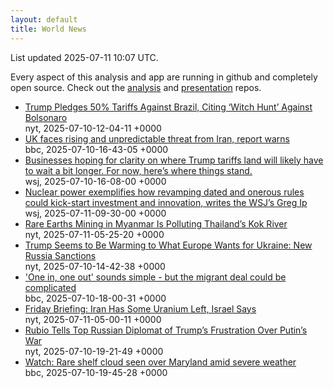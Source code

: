 ```yaml
---
layout: default
title: World News
---
```


<div markdown="0">
<div class="byline small text-muted">List updated <span class="datetime">2025-07-11 10:07 UTC</span>.</div>

<p>Every aspect of this analysis and app are running in github and completely open source. Check out the <a href="https://github.com/Castro-Media/Analysis">analysis</a> and <a href="https://github.com/Castro-Media/TopStoryReview.com">presentation</a> repos.</p>
<ul>
<li><a href='https://www.nytimes.com/2025/07/09/world/americas/brazil-trump-bolsonaro-lula-coup-tariff.html'>Trump Pledges 50% Tariffs Against Brazil, Citing &#8216;Witch Hunt&#8217; Against Bolsonaro</a><div class='byline small text-muted'>nyt, <span class="datetime">2025-07-10-12-04-11 +0000</span></div></li>
<li><a href='https://www.bbc.com/news/articles/c98wjzj4jlpo'>UK faces rising and unpredictable threat from Iran, report warns</a><div class='byline small text-muted'>bbc, <span class="datetime">2025-07-10-16-43-05 +0000</span></div></li>
<li><a href='https://www.wsj.com/economy/trade/trump-tariffs-countries-goods-explained-b9878e1a'>Businesses hoping for clarity on where Trump tariffs land will likely have to wait a bit longer. For now, here&#8217;s where things stand.</a><div class='byline small text-muted'>wsj, <span class="datetime">2025-07-10-16-08-00 +0000</span></div></li>
<li><a href='https://www.wsj.com/economy/trumps-unsung-economic-booster-deregulation-e46bce0b'>Nuclear power exemplifies how revamping dated and onerous rules could kick-start investment and innovation, writes the WSJ&#8217;s Greg Ip</a><div class='byline small text-muted'>wsj, <span class="datetime">2025-07-11-09-30-00 +0000</span></div></li>
<li><a href='https://www.nytimes.com/2025/07/11/world/asia/myanmar-mining-thailand-china.html'>Rare Earths Mining in Myanmar Is Polluting Thailand&#8217;s Kok River</a><div class='byline small text-muted'>nyt, <span class="datetime">2025-07-11-05-25-20 +0000</span></div></li>
<li><a href='https://www.nytimes.com/2025/07/10/world/europe/trump-ukraine-russia-europe.html'>Trump Seems to Be Warming to What Europe Wants for Ukraine: New Russia Sanctions</a><div class='byline small text-muted'>nyt, <span class="datetime">2025-07-10-14-42-38 +0000</span></div></li>
<li><a href='https://www.bbc.com/news/articles/c8d60djgqndo'>'One in, one out' sounds simple - but the migrant deal could be complicated</a><div class='byline small text-muted'>bbc, <span class="datetime">2025-07-10-18-00-31 +0000</span></div></li>
<li><a href='https://www.nytimes.com/2025/07/11/briefing/iran-enriched-uranium-israel-ukraine-spy-france-britain-defense.html'>Friday Briefing: Iran Has Some Uranium Left, Israel Says</a><div class='byline small text-muted'>nyt, <span class="datetime">2025-07-11-05-00-11 +0000</span></div></li>
<li><a href='https://www.nytimes.com/2025/07/09/world/asia/rubio-asia-diplomacy-tariffs.html'>Rubio Tells Top Russian Diplomat of Trump&#8217;s Frustration Over Putin&#8217;s War</a><div class='byline small text-muted'>nyt, <span class="datetime">2025-07-10-19-21-49 +0000</span></div></li>
<li><a href='https://www.bbc.com/news/videos/cwyg93lzqd7o'>Watch: Rare shelf cloud seen over Maryland amid severe weather</a><div class='byline small text-muted'>bbc, <span class="datetime">2025-07-10-19-45-28 +0000</span></div></li>
</ul>
</div>

